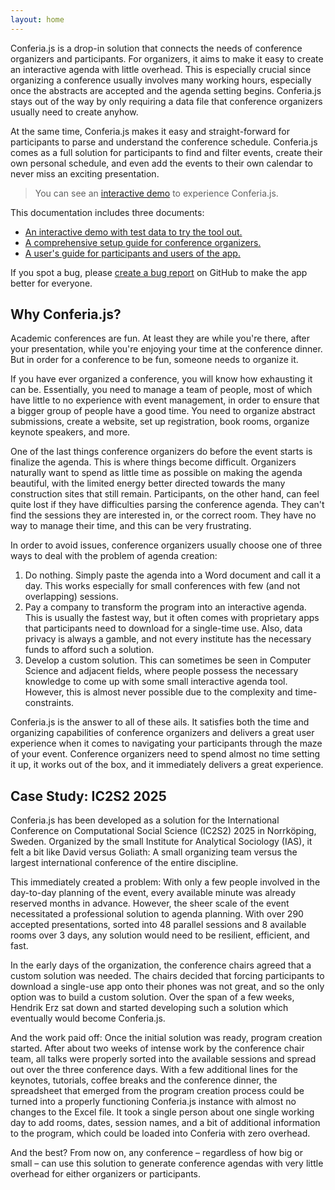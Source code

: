 ```yaml
---
layout: home
---
```


Conferia.js is a drop-in solution that connects the needs of conference
organizers and participants. For organizers, it aims to make it easy to create
an interactive agenda with little overhead. This is especially crucial since
organizing a conference usually involves many working hours, especially once the
abstracts are accepted and the agenda setting begins. Conferia.js stays out of
the way by only requiring a data file that conference organizers usually need to
create anyhow.

At the same time, Conferia.js makes it easy and straight-forward for
participants to parse and understand the conference schedule. Conferia.js comes
as a full solution for participants to find and filter events, create their own
personal schedule, and even add the events to their own calendar to never miss
an exciting presentation.

> You can see an [interactive demo](demo) to experience Conferia.js.

This documentation includes three documents:

* [An interactive demo with test data to try the tool out.](demo/index.md)
* [A comprehensive setup guide for conference organizers.](organizers-guide.md)
* [A user's guide for participants and users of the app.](users-guide.md)

If you spot a bug, please
[create a bug report](https://github.com/nathanlesage/conferia/issues) on GitHub
to make the app better for everyone.

## Why Conferia.js?

Academic conferences are fun. At least they are while you're there, after your
presentation, while you're enjoying your time at the conference dinner. But in
order for a conference to be fun, someone needs to organize it.

If you have ever organized a conference, you will know how exhausting it can be.
Essentially, you need to manage a team of people, most of which have little to
no experience with event management, in order to ensure that a bigger group of
people have a good time. You need to organize abstract submissions, create a
website, set up registration, book rooms, organize keynote speakers, and more.

One of the last things conference organizers do before the event starts is
finalize the agenda. This is where things become difficult. Organizers naturally
want to spend as little time as possible on making the agenda beautiful, with
the limited energy better directed towards the many construction sites that
still remain. Participants, on the other hand, can feel quite lost if they have
difficulties parsing the conference agenda. They can't find the sessions they
are interested in, or the correct room. They have no way to manage their time,
and this can be very frustrating.

In order to avoid issues, conference organizers usually choose one of three ways
to deal with the problem of agenda creation:

1. Do nothing. Simply paste the agenda into a Word document and call it a day.
   This works especially for small conferences with few (and not overlapping)
   sessions.
2. Pay a company to transform the program into an interactive agenda. This is
   usually the fastest way, but it often comes with proprietary apps that
   participants need to download for a single-time use. Also, data privacy is
   always a gamble, and not every institute has the necessary funds to afford
   such a solution.
3. Develop a custom solution. This can sometimes be seen in Computer Science and
   adjacent fields, where people possess the necessary knowledge to come up with
   some small interactive agenda tool. However, this is almost never possible
   due to the complexity and time-constraints.

Conferia.js is the answer to all of these ails. It satisfies both the time and
organizing capabilities of conference organizers and delivers a great user
experience when it comes to navigating your participants through the maze of
your event. Conference organizers need to spend almost no time setting it up, it
works out of the box, and it immediately delivers a great experience.

## Case Study: IC2S2 2025

Conferia.js has been developed as a solution for the International Conference on
Computational Social Science (IC2S2) 2025 in Norrköping, Sweden. Organized by
the small Institute for Analytical Sociology (IAS), it felt a bit like David
versus Goliath: A small organizing team versus the largest international
conference of the entire discipline.

This immediately created a problem: With only a few people involved in the
day-to-day planning of the event, every available minute was already reserved
months in advance. However, the sheer scale of the event necessitated a
professional solution to agenda planning. With over 290 accepted presentations,
sorted into 48 parallel sessions and 8 available rooms over 3 days, any solution
would need to be resilient, efficient, and fast.

In the early days of the organization, the conference chairs agreed that a
custom solution was needed. The chairs decided that forcing participants to
download a single-use app onto their phones was not great, and so the only
option was to build a custom solution. Over the span of a few weeks, Hendrik Erz
sat down and started developing such a solution which eventually would become
Conferia.js.

And the work paid off: Once the initial solution was ready, program creation
started. After about two weeks of intense work by the conference chair team, all
talks were properly sorted into the available sessions and spread out over the
three conference days. With a few additional lines for the keynotes, tutorials,
coffee breaks and the conference dinner, the spreadsheet that emerged from the
program creation process could be turned into a properly functioning Conferia.js
instance with almost no changes to the Excel file. It took a single person about
one single working day to add rooms, dates, session names, and a bit of
additional information to the program, which could be loaded into Conferia with
zero overhead.

And the best? From now on, any conference – regardless of how big or small – can
use this solution to generate conference agendas with very little overhead for
either organizers or participants.
